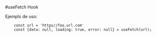 #useFetch Hook

Ejemplo de uso:

```
    const url = 'https//foo.url.com'
    const {data: null, loading: true, error: null} = useFetch(url);
```
